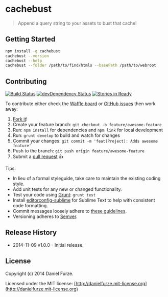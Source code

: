 # cachebust

> Append a query string to your assets to bust that cache!

## Getting Started

```sh
npm install -g cachebust
cachebust --version
cachebust --help
cachebust --folder /path/to/find/htmls --basePath /path/to/webroot
```

## Contributing

[![Build Status][travis-image]][travis-url]
[![devDependency Status][dev-dependency-image]][dev-dependency-url]
[![Stories in Ready][waffle-image]][waffle-url]

To contribute either check the [Waffle board](https://waffle.io/furzeface/cachebust) or [GitHub issues](https://github.com/furzeface/cachebust/issues) then work away:

1. [Fork it](https://github.com/furzeface/cachebust/fork)!
2. Create your feature branch: `git checkout -b feature/awesome-feature`
3. Run: `npm install` for dependencies and `npm link` for local development
4. Run: `grunt develop` to build and watch for changes
5. Commit your changes: `git commit -m 'feat(Project): Adds awesome feature'`
6. Push to the branch: `git push origin feature/awesome-feature`
7. Submit a [pull request](https://github.com/furzeface/cachebust/pulls) :+1:

Tips:

- In lieu of a formal styleguide, take care to maintain the existing coding style.
- Add unit tests for any new or changed functionality.
- Test your code using [Grunt](http://gruntjs.com): `grunt test`
- Install [editorconfig-sublime](https://github.com/sindresorhus/editorconfig-sublime) for Sublime Text to help with consistent code formatting.
- Commit messages loosely adhere to [these guidelines](https://github.com/angular/angular.js/blob/master/CONTRIBUTING.md#commit).
- Versioning adheres to [Semver](http://semver.org).

## Release History

- 2014-11-09 v1.0.0 - Initial release.

## License

Copyright (c) 2014 Daniel Furze.

Licensed under the MIT license: [http://danielfurze.mit-license.org](http://danielfurze.mit-license.org)

[npm-url]: http://badge.fury.io/js/cachebust
[npm-image]: https://badge.fury.io/js/cachebust.svg
[travis-url]: http://travis-ci.org/furzeface/cachebust
[travis-image]: https://secure.travis-ci.org/furzeface/cachebust.svg?branch=master
[waffle-url]: https://waffle.io/furzeface/cachebust
[waffle-image]: https://badge.waffle.io/furzeface/cachebust.svg?label=ready&title=Ready
[dev-dependency-url]: https://david-dm.org/furzeface/cachebust#info=devDependencies
[dev-dependency-image]: https://david-dm.org/furzeface/cachebust/dev-status.svg

